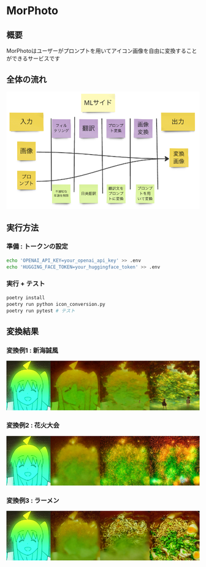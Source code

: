 # MorPhoto
## 概要
MorPhotoはユーザーがプロンプトを用いてアイコン画像を自由に変換することができるサービスです
## 全体の流れ
![](assets/overview.png)
## 実行方法
### 準備 : トークンの設定
```bash
echo 'OPENAI_API_KEY=your_openai_api_key' >> .env
echo 'HUGGING_FACE_TOKEN=your_huggingface_token' >> .env
```
### 実行 + テスト
```bash
poetry install
poetry run python icon_conversion.py
poetry run pytest # テスト
```

## 変換結果
### 変換例1 : 新海誠風
![](assets/example1.png)
### 変換例2 : 花火大会
![](assets/example2.png)
### 変換例3 : ラーメン
![](assets/example3.png)